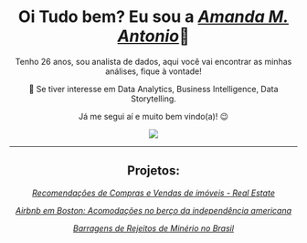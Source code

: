
<h1 align="center">Oi Tudo bem? Eu sou a <a href="https://www.linkedin.com/in/amandamagalhaesantonio//"><i>Amanda M. Antonio</i></a>👋</h1>
<p align="center">Tenho 26 anos, sou analista de dados, aqui você vai encontrar as minhas análises, fique à vontade! 
  
<p align="center">👀 Se tiver interesse em Data Analytics, Business Intelligence, Data Storytelling. 
<p align="center">Já me segui aí e muito bem vindo(a)! 😉️</h2>
<div align="center">
<a href="https://www.linkedin.com/in/amandamagalhaesantonio/" target="_blank"><img src="https://img.shields.io/badge/-LinkedIn-%230077B5?style=for-the-badge&logo=linkedin&logoColor=white" target="_blank"></a> 

------------------------

## Projetos:
  
 <a href = "https://github.com/AmandaAntonio/RealEstate"><i> Recomendaçôes de Compras e Vendas de imóveis - Real Estate <i>
  
<a href = "https://github.com/AmandaAntonio/Analise_de_dados_Airbnb_Boston"><i> Airbnb em Boston: Acomodações no berço da independência americana<i> 

<a href = "https://github.com/AmandaAntonio/Panorama_das_Barragens_de_Minerio/blob/main/README.md"><i> Barragens de Rejeitos de Minério no Brasil <i> 
